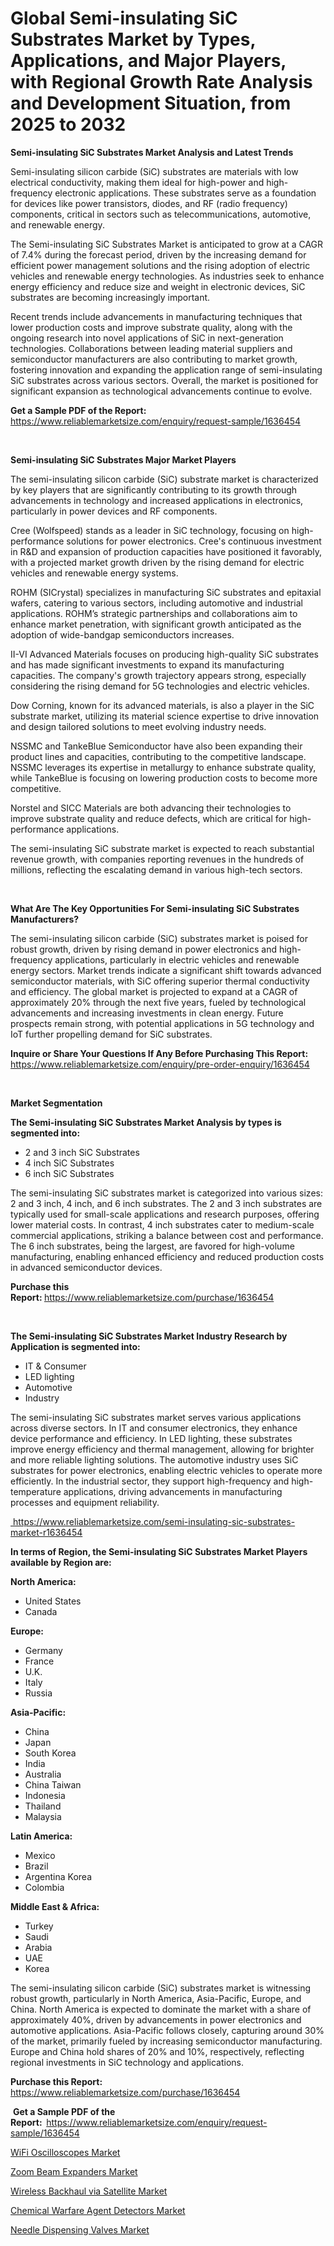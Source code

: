 <p><h1>Global Semi-insulating SiC Substrates Market by Types, Applications, and Major Players, with Regional Growth Rate Analysis and Development Situation, from 2025 to 2032</h1></p><p><strong>Semi-insulating SiC Substrates Market Analysis and Latest Trends</strong></p>
<p><p>Semi-insulating silicon carbide (SiC) substrates are materials with low electrical conductivity, making them ideal for high-power and high-frequency electronic applications. These substrates serve as a foundation for devices like power transistors, diodes, and RF (radio frequency) components, critical in sectors such as telecommunications, automotive, and renewable energy.</p><p>The Semi-insulating SiC Substrates Market is anticipated to grow at a CAGR of 7.4% during the forecast period, driven by the increasing demand for efficient power management solutions and the rising adoption of electric vehicles and renewable energy technologies. As industries seek to enhance energy efficiency and reduce size and weight in electronic devices, SiC substrates are becoming increasingly important.</p><p>Recent trends include advancements in manufacturing techniques that lower production costs and improve substrate quality, along with the ongoing research into novel applications of SiC in next-generation technologies. Collaborations between leading material suppliers and semiconductor manufacturers are also contributing to market growth, fostering innovation and expanding the application range of semi-insulating SiC substrates across various sectors. Overall, the market is positioned for significant expansion as technological advancements continue to evolve.</p></p>
<p><strong>Get a Sample PDF of the Report:&nbsp;</strong> <a href="https://www.reliablemarketsize.com/enquiry/request-sample/1636454?utm_campaign=1895&utm_medium=2&utm_source=Github&utm_content=ia&utm_term=24032025&utm_id=semi-insulating-sic-substrates">https://www.reliablemarketsize.com/enquiry/request-sample/1636454</a></p>
<p>&nbsp;</p>
<p><strong>Semi-insulating SiC Substrates Major Market Players</strong></p>
<p><p>The semi-insulating silicon carbide (SiC) substrate market is characterized by key players that are significantly contributing to its growth through advancements in technology and increased applications in electronics, particularly in power devices and RF components. </p><p>Cree (Wolfspeed) stands as a leader in SiC technology, focusing on high-performance solutions for power electronics. Cree's continuous investment in R&D and expansion of production capacities have positioned it favorably, with a projected market growth driven by the rising demand for electric vehicles and renewable energy systems.</p><p>ROHM (SICrystal) specializes in manufacturing SiC substrates and epitaxial wafers, catering to various sectors, including automotive and industrial applications. ROHM’s strategic partnerships and collaborations aim to enhance market penetration, with significant growth anticipated as the adoption of wide-bandgap semiconductors increases.</p><p>II-VI Advanced Materials focuses on producing high-quality SiC substrates and has made significant investments to expand its manufacturing capacities. The company's growth trajectory appears strong, especially considering the rising demand for 5G technologies and electric vehicles.</p><p>Dow Corning, known for its advanced materials, is also a player in the SiC substrate market, utilizing its material science expertise to drive innovation and design tailored solutions to meet evolving industry needs.</p><p>NSSMC and TankeBlue Semiconductor have also been expanding their product lines and capacities, contributing to the competitive landscape. NSSMC leverages its expertise in metallurgy to enhance substrate quality, while TankeBlue is focusing on lowering production costs to become more competitive.</p><p>Norstel and SICC Materials are both advancing their technologies to improve substrate quality and reduce defects, which are critical for high-performance applications.</p><p>The semi-insulating SiC substrate market is expected to reach substantial revenue growth, with companies reporting revenues in the hundreds of millions, reflecting the escalating demand in various high-tech sectors.</p></p>
<p>&nbsp;</p>
<p><strong>What Are The Key Opportunities For Semi-insulating SiC Substrates Manufacturers?</strong></p>
<p><p>The semi-insulating silicon carbide (SiC) substrates market is poised for robust growth, driven by rising demand in power electronics and high-frequency applications, particularly in electric vehicles and renewable energy sectors. Market trends indicate a significant shift towards advanced semiconductor materials, with SiC offering superior thermal conductivity and efficiency. The global market is projected to expand at a CAGR of approximately 20% through the next five years, fueled by technological advancements and increasing investments in clean energy. Future prospects remain strong, with potential applications in 5G technology and IoT further propelling demand for SiC substrates.</p></p>
<p><strong>Inquire or Share Your Questions If Any Before Purchasing This Report:</strong> <a href="https://www.reliablemarketsize.com/enquiry/pre-order-enquiry/1636454?utm_campaign=1895&utm_medium=2&utm_source=Github&utm_content=ia&utm_term=24032025&utm_id=semi-insulating-sic-substrates">https://www.reliablemarketsize.com/enquiry/pre-order-enquiry/1636454</a></p>
<p>&nbsp;</p>
<p><strong>Market Segmentation</strong></p>
<p><strong>The Semi-insulating SiC Substrates Market Analysis by types is segmented into:</strong></p>
<p><ul><li>2 and 3 inch SiC Substrates</li><li>4 inch SiC Substrates</li><li>6 inch SiC Substrates</li></ul></p>
<p><p>The semi-insulating SiC substrates market is categorized into various sizes: 2 and 3 inch, 4 inch, and 6 inch substrates. The 2 and 3 inch substrates are typically used for small-scale applications and research purposes, offering lower material costs. In contrast, 4 inch substrates cater to medium-scale commercial applications, striking a balance between cost and performance. The 6 inch substrates, being the largest, are favored for high-volume manufacturing, enabling enhanced efficiency and reduced production costs in advanced semiconductor devices.</p></p>
<p><strong>Purchase this Report:&nbsp;</strong><a href="https://www.reliablemarketsize.com/purchase/1636454?utm_campaign=1895&utm_medium=2&utm_source=Github&utm_content=ia&utm_term=24032025&utm_id=semi-insulating-sic-substrates">https://www.reliablemarketsize.com/purchase/1636454</a></p>
<p>&nbsp;</p>
<p><strong>The Semi-insulating SiC Substrates Market Industry Research by Application is segmented into:</strong></p>
<p><ul><li>IT & Consumer</li><li>LED lighting</li><li>Automotive</li><li>Industry</li></ul></p>
<p><p>The semi-insulating SiC substrates market serves various applications across diverse sectors. In IT and consumer electronics, they enhance device performance and efficiency. In LED lighting, these substrates improve energy efficiency and thermal management, allowing for brighter and more reliable lighting solutions. The automotive industry uses SiC substrates for power electronics, enabling electric vehicles to operate more efficiently. In the industrial sector, they support high-frequency and high-temperature applications, driving advancements in manufacturing processes and equipment reliability.</p></p>
<p><a href="https://www.reliablemarketsize.com/semi-insulating-sic-substrates-market-r1636454?utm_campaign=1895&utm_medium=2&utm_source=Github&utm_content=ia&utm_term=24032025&utm_id=semi-insulating-sic-substrates">&nbsp;https://www.reliablemarketsize.com/semi-insulating-sic-substrates-market-r1636454</a></p>
<p><strong>In terms of Region, the Semi-insulating SiC Substrates Market Players available by Region are:</strong></p>
<p>
    <p> <strong> North America: </strong>
        <ul>
            <li>United States</li>
            <li>Canada</li>
        </ul>
        </p> 
    <p> <strong> Europe: </strong>
        <ul>
            <li>Germany</li>
            <li>France</li>
            <li>U.K.</li>
            <li>Italy</li>
            <li>Russia</li>
        </ul>
        </p> 
    <p> <strong> Asia-Pacific: </strong>
        <ul>
            <li>China</li>
            <li>Japan</li>
            <li>South Korea</li>
            <li>India</li>
            <li>Australia</li>
            <li>China Taiwan</li>
            <li>Indonesia</li>
            <li>Thailand</li>
            <li>Malaysia</li>
        </ul>
        </p> 
    <p> <strong> Latin America: </strong>
        <ul>
            <li>Mexico</li>
            <li>Brazil</li>
            <li>Argentina Korea</li>
            <li>Colombia</li>
        </ul>
        </p> 
    <p> <strong> Middle East & Africa: </strong>
        <ul>
            <li>Turkey</li>
            <li>Saudi</li>
            <li>Arabia</li>
            <li>UAE</li>
            <li>Korea</li>
        </ul>
    </p>
    </p>
<p><p>The semi-insulating silicon carbide (SiC) substrates market is witnessing robust growth, particularly in North America, Asia-Pacific, Europe, and China. North America is expected to dominate the market with a share of approximately 40%, driven by advancements in power electronics and automotive applications. Asia-Pacific follows closely, capturing around 30% of the market, primarily fueled by increasing semiconductor manufacturing. Europe and China hold shares of 20% and 10%, respectively, reflecting regional investments in SiC technology and applications.</p></p>
<p><strong>Purchase this Report: </strong><a href="https://www.reliablemarketsize.com/purchase/1636454?utm_campaign=1895&utm_medium=2&utm_source=Github&utm_content=ia&utm_term=24032025&utm_id=semi-insulating-sic-substrates">https://www.reliablemarketsize.com/purchase/1636454</a></p>
<p>&nbsp;<strong>Get a Sample PDF of the Report:&nbsp;&nbsp;</strong><a href="https://www.reliablemarketsize.com/enquiry/request-sample/1636454?utm_campaign=1895&utm_medium=2&utm_source=Github&utm_content=ia&utm_term=24032025&utm_id=semi-insulating-sic-substrates">https://www.reliablemarketsize.com/enquiry/request-sample/1636454</a></p>
<p><strong></strong></p>
<p><p><a href="https://github.com/oduorsarath9/Market-Research-Report-List-1/blob/main/wifi-oscilloscopes-market.md?utm_campaign=1895&utm_medium=2&utm_source=Github&utm_content=ia&utm_term=24032025&utm_id=semi-insulating-sic-substrates">WiFi Oscilloscopes Market</a></p><p><a href="https://github.com/salkidtodo/Market-Research-Report-List-1/blob/main/zoom-beam-expanders-market.md?utm_campaign=1895&utm_medium=2&utm_source=Github&utm_content=ia&utm_term=24032025&utm_id=semi-insulating-sic-substrates">Zoom Beam Expanders Market</a></p><p><a href="https://github.com/diosohusch6x/Market-Research-Report-List-1/blob/main/wireless-backhaul-via-satellite-market.md?utm_campaign=1895&utm_medium=2&utm_source=Github&utm_content=ia&utm_term=24032025&utm_id=semi-insulating-sic-substrates">Wireless Backhaul via Satellite Market</a></p><p><a href="https://github.com/beberjuban9a/Market-Research-Report-List-1/blob/main/chemical-warfare-agent-detectors-market.md?utm_campaign=1895&utm_medium=2&utm_source=Github&utm_content=ia&utm_term=24032025&utm_id=semi-insulating-sic-substrates">Chemical Warfare Agent Detectors Market</a></p><p><a href="https://github.com/ildyduedu/Market-Research-Report-List-1/blob/main/needle-dispensing-valves-market.md?utm_campaign=1895&utm_medium=2&utm_source=Github&utm_content=ia&utm_term=24032025&utm_id=semi-insulating-sic-substrates">Needle Dispensing Valves Market</a></p></p>